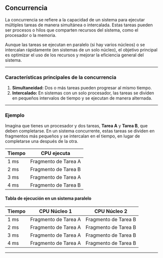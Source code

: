 ## Concurrencia

La concurrencia se refiere a la capacidad de un sistema para ejecutar múltiples tareas de manera simultánea o intercalada. Estas tareas pueden ser procesos o hilos que comparten recursos del sistema, como el procesador o la memoria.

Aunque las tareas se ejecutan en paralelo (si hay varios núcleos) o se intercalan rápidamente (en sistemas de un solo núcleo), el objetivo principal es optimizar el uso de los recursos y mejorar la eficiencia general del sistema.

---

### Características principales de la concurrencia

1. **Simultaneidad:** Dos o más tareas pueden progresar al mismo tiempo.
2. **Intercalado:** En sistemas con un solo procesador, las tareas se dividen en pequeños intervalos de tiempo y se ejecutan de manera alternada.

---

### Ejemplo 

Imagina que tienes un procesador y dos tareas, **Tarea A** y **Tarea B**, que deben completarse. En un sistema concurrente, estas tareas se dividen en fragmentos más pequeños y se intercalan en el tiempo, en lugar de completarse una después de la otra.

| **Tiempo** | **CPU ejecuta**          |    
|------------|--------------------------|
| 1 ms       | Fragmento de Tarea A     |
| 2 ms       | Fragmento de Tarea B     |
| 3 ms       | Fragmento de Tarea A     |
| 4 ms       | Fragmento de Tarea B     |

#### Tabla de ejecución en un sistema paralelo

| **Tiempo** | **CPU Núcleo 1**       | **CPU Núcleo 2**       |
|------------|------------------------|------------------------|
| 1 ms       | Fragmento de Tarea A   | Fragmento de Tarea B   |
| 2 ms       | Fragmento de Tarea A   | Fragmento de Tarea B   |
| 3 ms       | Fragmento de Tarea A   | Fragmento de Tarea B   |
| 4 ms       | Fragmento de Tarea A   | Fragmento de Tarea B   |


---
